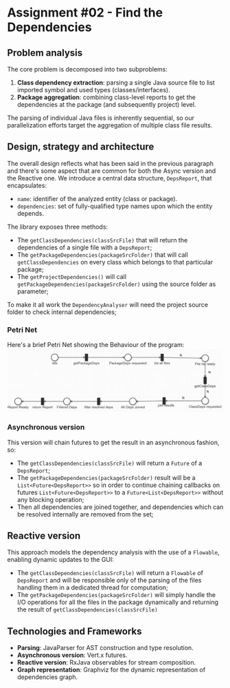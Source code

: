 # Assignment #02 - Find the Dependencies

## Problem analysis
The core problem is decomposed into two subproblems:
1. **Class dependency extraction**: parsing a single Java source file to list imported symbol and used types (classes/interfaces).
2. **Package aggregation**: combining class-level reports to get the dependencies at the package (and subsequently project) level.

The parsing of individual Java files is inherently sequential, so our parallelization efforts target the aggregation of multiple class file results.

## Design, strategy and architecture
The overall design reflects what has been said in the previous paragraph and there's some aspect that are common for both the Async version and the Reactive one.
We introduce a central data structure, `DepsReport`, that encapsulates:
- `name`: identifier of the analyzed entity (class or package).
- `dependencies`: set of fully-qualified type names upon which the entity depends.

The library exposes three methods:
- The `getClassDependencies(classSrcFile)` that will return the dependencies of a single file with a `DepsReport`;
- The `getPackageDependencies(packageSrcFolder)` that will call `getClassDependencies` on every class which belongs to that particular package;
- The `getProjectDependencies()` will call `getPackageDependencies(packageSrcFolder)` using the source folder as parameter;

To make it all work the `DependencyAnalyser` will need the project source folder to check internal dependencies;
### Petri Net
Here's a brief Petri Net showing the Behaviour of the program:
![](PetriNet.png)
### Asynchronous version
This version will chain futures to get the result in an asynchronous fashion, so:
- The `getClassDependencies(classSrcFile)` will return a `Future` of a `DepsReport`;
- The `getPackageDependencies(packageSrcFolder)` result will be a `List<Future<DepsReport>>` so in order to continue chaining callbacks on futures `List<Future<DepsReport>>` to a `Future<List<DepsReport>>` without any blocking operation;
- Then all dependencies are joined together, and dependencies which can be resolved internally are removed from the set;

## Reactive version

This approach models the dependency analysis with the use of a `Flowable`, enabling dynamic updates to the GUI:
- The `getClassDependencies(classSrcFile)` will return a `Flowable` of `DepsReport` and will be responsible only of the parsing of the files handling them in a dedicated thread for computation;
- The `getPackageDependencies(packageSrcFolder)` will simply handle the I/O operations for all the files in the package dynamically and returning the result of `getClassDependencies(classSrcFile)` 

## Technologies and Frameworks
- **Parsing**: JavaParser for AST construction and type resolution.
- **Asynchronous version**: Vert.x futures.
- **Reactive version**: RxJava observables for stream composition.
- **Graph representation**: Graphviz for the dynamic representation of dependencies graph.